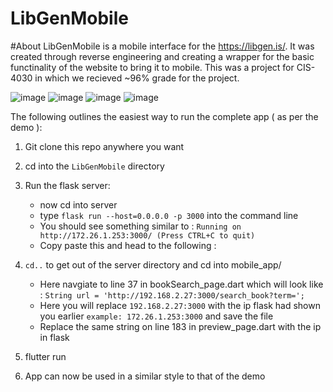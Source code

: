 # LibGenMobile

#About
LibGenMobile is a mobile interface for the https://libgen.is/. It was created through reverse engineering and creating a wrapper for the basic functinality of the website to bring it to mobile. This was a project for CIS-4030 in which we recieved ~96% grade for the project.

![image](https://user-images.githubusercontent.com/39224367/164112960-d7edbeee-5328-45eb-b8f5-ebe5cc3fd4c6.png)
![image](https://user-images.githubusercontent.com/39224367/164113012-2ae4d176-bab1-4b2e-acf7-63d2aa318a3c.png)
![image](https://user-images.githubusercontent.com/39224367/164113043-1dc47814-6c72-4609-b2a5-62cd0c91cd98.png)
![image](https://user-images.githubusercontent.com/39224367/164113171-aaa8cbd1-3134-4494-8218-f66b45cef4c0.png)


The following outlines the easiest way to run the complete app ( as per the demo ):
1. Git clone this repo anywhere you want 
2. cd into the `LibGenMobile` directory 

3. Run the flask server: 
     - now cd into server 
     - type `flask run --host=0.0.0.0 -p 3000` into the command line 
     - You should see something similar to : `Running on http://172.26.1.253:3000/ (Press CTRL+C to quit)`
     - Copy paste this and head to the following : 
     
4. `cd..` to get out of the server directory and cd into mobile_app/
     - Here navgiate to line 37 in bookSearch_page.dart which will look like : `String url = 'http://192.168.2.27:3000/search_book?term=';`
     - Here you will replace `192.168.2.27:3000` with the ip flask had shown you earlier `example: 172.26.1.253:3000` and save the file
     - Replace the same string on line 183 in preview_page.dart with the ip in flask

5. flutter run 

6. App can now be used in a similar style to that of the demo
